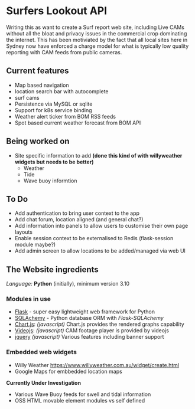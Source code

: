 # Surfers Lookout API

Writing this as want to create a Surf report web site, including Live CAMs without all the bloat and privacy issues in the commercial crop dominating the internet. This has been motiviated by the fact that all local sites here in Sydney now have enforced a charge model for what is typically low quality reporting with CAM feeds from public cameras.

## Current features
- Map based navigation
- location search bar with autocomplete
- surf cams 
- Persistence via MySQL or sqlite
- Support for k8s service binding
- Weather alert ticker from BOM RSS feeds
- Spot based current weather forecast from BOM API

## Being worked on
- Site specific information  to add **(done this kind of with willyweather widgets but needs to be better)**
    - Weather
    - Tide
    - Wave buoy informtion


## To Do
- Add authentication to bring user context to the app
- Add chat forum, location aligned (and general chat?)
- Add information into panels to allow users to customise their own page layouts
- Enable session context to be externalised to Redis (flask-session module maybe?)
- Add admin screen to allow locations to be added/managed via web UI

## The Website ingredients
*Language:*   **Python** (initially), minimum version 3.10

### Modules in use
- [Flask](https://flask.palletsprojects.com/) - super easy lightweight web framework for Python
- [SQLAchemy](https://www.sqlalchemy.org/) - Python database ORM with *Flask-SQLAchemy*
- [Chart.js](https://www.chartjs.org/): *(javascript)* Chart.js provides the rendered graphs capability
- [Videojs](https://videojs.com/): *(javascript)* CAM footage player is provided by videojs
- [jquery](https://jquery.com/) *(javascript)* Various features including banner support

### Embedded web widgets
- Willy Weather https://www.willyweather.com.au/widget/create.html
- Google Maps for embbedded location maps


**Currently Under Investigation**
- Various Wave Buoy feeds for swell and tidal information
- OSS HTML movable element modules vs self defined  


